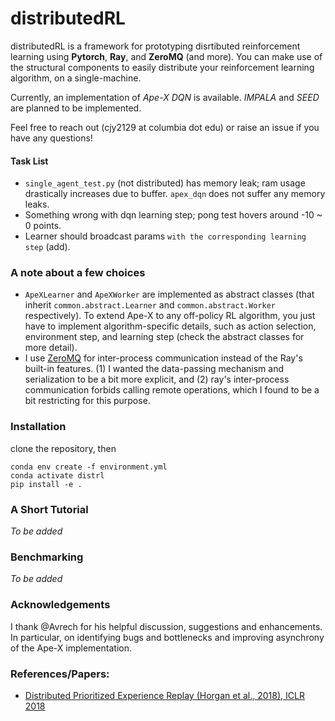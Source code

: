 # distributedRL


distributedRL is a framework for prototyping disrtibuted reinforcement learning using **Pytorch**, **Ray**, and **ZeroMQ** (and more). You can make use of the structural components to easily distribute your reinforcement learning algorithm, on a single-machine.

Currently, an implementation of *Ape-X DQN* is available. *IMPALA* and *SEED* are planned to be implemented. 

Feel free to reach out (cjy2129 at columbia dot edu) or raise an issue if you have any questions!

#### Task List
- `single_agent_test.py` (not distributed) has memory leak; ram usage drastically increases due to buffer. `apex_dqn` does not suffer any memory leaks. 
- Something wrong with dqn learning step; pong test hovers around -10 ~ 0 points. 
- Learner should broadcast params `with the corresponding learning step` (add).

### A note about a few choices 
- `ApeXLearner` and `ApeXWorker` are implemented as abstract classes (that inherit `common.abstract.Learner` and `common.abstract.Worker` respectively). To extend Ape-X to any off-policy RL algorithm, you just have to implement algorithm-specific details, such as action selection, environment step, and learning step (check the abstract classes for more detail). 
- I use [ZeroMQ](https://zeromq.org/) for inter-process communication instead of the Ray's built-in features. (1) I wanted the data-passing mechanism and serialization to be a bit more explicit, and (2) ray's inter-process communication forbids calling remote operations, which I found to be a bit restricting for this purpose.  

### Installation
clone the repository, then
```
conda env create -f environment.yml
conda activate distrl
pip install -e .
```

### A Short Tutorial
*To be added*

### Benchmarking
*To be added*

### Acknowledgements
I thank @Avrech for his helpful discussion, suggestions and enhancements. In particular, on identifying bugs and bottlenecks and improving asynchrony of the Ape-X implementation.

### References/Papers:
- [Distributed Prioritized Experience Replay (Horgan et al., 2018), ICLR 2018](https://arxiv.org/abs/1803.00933)
